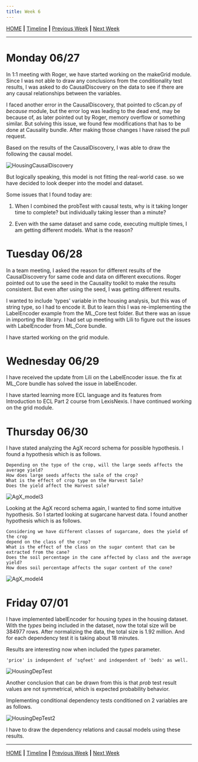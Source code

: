 ```yaml
---
title: Week 6
---
```


[HOME](https://arungaonkar.github.io/HPCC-Causality/) **|**
[Timeline](https://arungaonkar.github.io/HPCC-Causality/index.html#timeline) **|**
[Previous Week](https://arungaonkar.github.io/HPCC-Causality/week5.html) **|**
[Next Week](https://arungaonkar.github.io/HPCC-Causality/week7.html)

---

# Monday 06/27

In 1:1 meeting with Roger, we have started working on the makeGrid module. Since I was not able to draw any conclusions from the conditionality test results, I was asked to do CausalDiscovery on the data to see if there are any causal relationships between the variables.

I faced another error in the CausalDiscovery, that pointed to cScan.py of *because* module, but the error log was leading to the dead end, may be because of, as later pointed out by Roger, memory overflow or something similar. But solving this issue, we found few modifications that has to be done at Causality bundle. After making those changes I have raised the pull request.

Based on the results of the CausalDiscovery, I was able to draw the following the causal model.

![HousingCausalDiscovery](imgs/HousingCausalDiscovery.png)

But logically speaking, this model is not fitting the real-world case. so we have decided to look deeper into the model and dataset.

Some issues that I found today are:

1. When I combined the probTest with causal tests, why is it taking longer time to complete? but individually taking lesser than a minute?

2. Even with the same dataset and same code, executing multiple times, I am getting different models. What is the reason?

# Tuesday 06/28

In a team meeting, I asked the reason for different results of the CausalDiscovery for same code and data on different executions. Roger pointed out to use the seed in the Causality toolkit to make the results consistent. But even after using the seed, I was getting different results.

I wanted to include 'types' variable in the housing analysis, but this was of string type, so I had to encode it. But to learn this I was re-implementing the LabelEncoder example from the ML_Core test folder. But there was an issue in importing the library. I had set up meeting with Lili to figure out the issues with LabelEncoder from ML_Core bundle.

I have started working on the grid module.

# Wednesday 06/29

I have received the update from Lili on the LabelEncoder issue. the fix at ML_Core bundle has solved the issue in labelEncoder.

I have started learning more ECL language and its features from Introduction to ECL Part 2 course from LexisNexis. I have continued working on the grid module.

# Thursday 06/30

I have stated analyzing the AgX record schema for possible hypothesis. I found a hypothesis which is as follows.

```text
Depending on the type of the crop, will the large seeds affects the average yield? 
How does large seeds affects the sale of the crop? 
What is the effect of crop type on the Harvest Sale? 
Does the yield affect the Harvest sale?
```

![AgX_model3](imgs/AgX_model3.png)

Looking at the AgX record schema again, I wanted to find some intuitive hypothesis. So I started looking at sugarcane harvest data. I found another hypothesis which is as follows.

```text
Considering we have different classes of sugarcane, does the yield of the crop 
depend on the class of the crop? 
What is the effect of the class on the sugar content that can be extracted from the cane? 
Does the soil percentage in the cane affected by class and the average yield? 
How does soil percentage affects the sugar content of the cone?
```

![AgX_model4](imgs/AgX_model4.png)

<!-- I have continued working on the grid module and also learning ECL. In grid module I got few doubts and got stuck at implementing them in ECL language. -->

# Friday 07/01

I have implemented labelEncoder for housing *types* in the housing dataset. With the *types* being included in the dataset, now the total size will be 384977 rows. After normalizing the data, the total size is 1.92 million. And for each dependency test it is taking about 18 minutes.

Results are interesting now when included the *types* parameter.

```text
'price' is independent of 'sqfeet' and independent of 'beds' as well.
```

![HousingDepTest](imgs/HousingDepTest.png)

Another conclusion that can be drawn from this is that *prob* test result values are not symmetrical, which is expected probability behavior.

Implementing conditional dependency tests conditioned on 2 variables are as follows.

![HousingDepTest2](imgs/HousingDepTest2.png)

I have to draw the dependency relations and causal models using these results.

---

[HOME](https://arungaonkar.github.io/HPCC-Causality/) **|**
[Timeline](https://arungaonkar.github.io/HPCC-Causality/index.html#timeline) **|**
[Previous Week](https://arungaonkar.github.io/HPCC-Causality/week5.html) **|**
[Next Week](https://arungaonkar.github.io/HPCC-Causality/week7.html)
